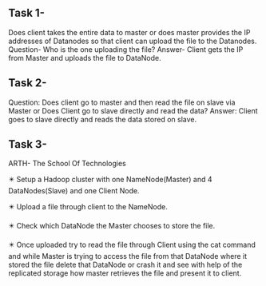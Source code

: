 
## Task 1- ## 
Does client takes the entire data to master or does master provides the IP addresses of Datanodes so that client can upload the file to the Datanodes. 
Question- Who is the one uploading the file?
Answer- Client gets the IP from Master and uploads the file to DataNode.

## Task 2- ##
Question: Does client go to master and then read the file on slave via Master or Does Client go to slave directly and read the data?
Answer: Client goes to slave directly and reads the data stored on slave.

## Task 3- ##
ARTH- The School Of Technologies

✴️ Setup a Hadoop cluster with one NameNode(Master) and 4 DataNodes(Slave) and one Client Node.

✴️ Upload a file through client to the NameNode.

✴️ Check which DataNode the Master chooses to store the file.

✴️ Once uploaded try to read the file through Client using the cat command and while Master is trying to 
access the file from that DataNode where it stored the file delete that DataNode  or crash it and see with
help of the replicated storage how master retrieves the file and present it to client.


